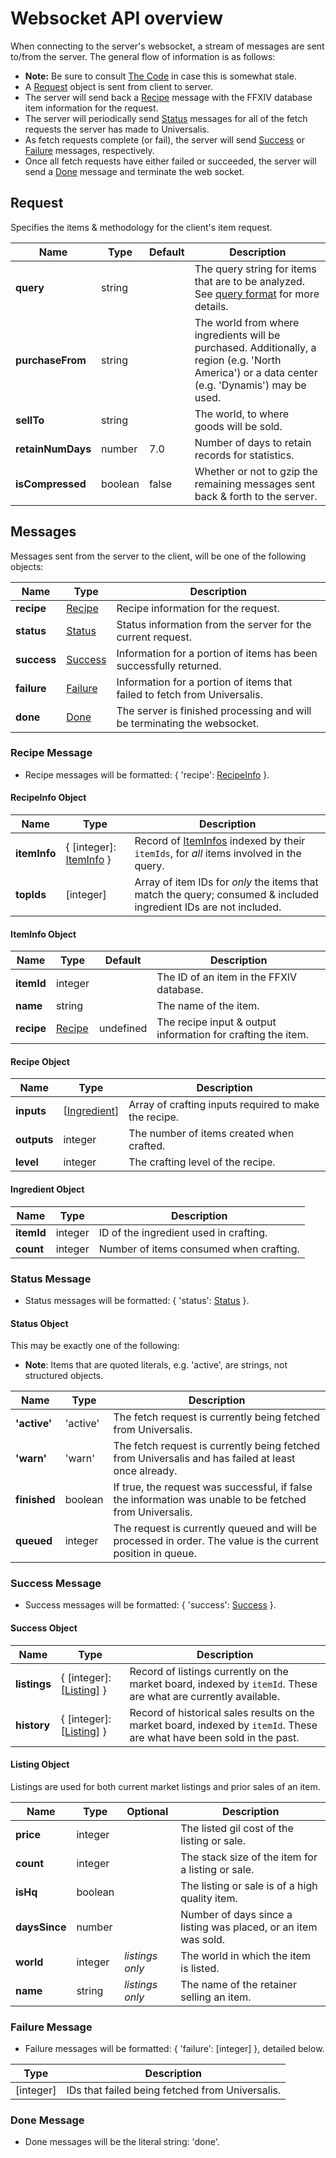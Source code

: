 # Websocket API overview

When connecting to the server's websocket, a stream of messages are sent to/from the server. The general flow of information is as follows:

* **Note:** Be sure to consult [The Code](frontend/src/app/(universalis)/universalis-api.ts) in case this is somewhat stale.
* A [Request](#request) object is sent from client to server.
* The server will send back a [Recipe](#recipe-message) message with the FFXIV database item information for the request.
* The server will periodically send [Status](#status-message) messages for all of the fetch requests the server has made to Universalis.
* As fetch requests complete (or fail), the server will send [Success](#success-message) or [Failure](#failure-message) messages, respectively.
* Once all fetch requests have either failed or succeeded, the server will send a [Done](#done-message) message and terminate the web socket.

## Request

Specifies the items & methodology for the client's item request.

| Name | Type | Default | Description |
|-|-|-|-|
| **query** | string | | The query string for items that are to be analyzed. See [query format](query-format.md) for more details. |
| **purchaseFrom** | string | | The world from where ingredients will be purchased. Additionally, a region (e.g. 'North America') or a data center (e.g. 'Dynamis') may be used. |
| **sellTo** | string | | The world, to where goods will be sold. |
| **retainNumDays** | number | 7.0 | Number of days to retain records for statistics. |
| **isCompressed** | boolean | false | Whether or not to gzip the remaining messages sent back & forth to the server. |

## Messages

Messages sent from the server to the client, will be one of the following objects:

| Name | Type | Description |
|-|-|-|
| **recipe** | [Recipe](#recipe-message) | Recipe information for the request. |
| **status** | [Status](#status-message) | Status information from the server for the current request. |
| **success** | [Success](#success-message) | Information for a portion of items has been successfully returned. |
| **failure** | [Failure](#failure-message) | Information for a portion of items that failed to fetch from Universalis. |
 **done** | [Done](#done-message) | The server is finished processing and will be terminating the websocket. |

### Recipe Message

* Recipe messages will be formatted: { 'recipe': [RecipeInfo](#recipeinfo-object) }.

#### RecipeInfo Object

| Name | Type | Description |
|-|-|-|
| **itemInfo** | { \[integer\]: [ItemInfo](#iteminfo-object) } | Record of [ItemInfos](#iteminfo-object) indexed by their `itemIds`, for *all* items involved in the query. |
| **topIds** | \[integer\] | Array of item IDs for *only* the items that match the query; consumed & included ingredient IDs are not included. |

#### ItemInfo Object

| Name | Type | Default | Description |
|-|-|-|-|
| **itemId** | integer | | The ID of an item in the FFXIV database. |
| **name** | string | | The name of the item. |
| **recipe** | [Recipe](#recipe-object) | undefined | The recipe input & output information for crafting the item. |

#### Recipe Object

| Name | Type | Description |
|-|-|-|
| **inputs** | \[[Ingredient](#ingredient-object)\] | Array of crafting inputs required to make the recipe. |
| **outputs** | integer | The number of items created when crafted. |
| **level** | integer | The crafting level of the recipe. |

#### Ingredient Object

| Name | Type | Description |
|-|-|-|
| **itemId** | integer | ID of the ingredient used in crafting. |
| **count** | integer | Number of items consumed when crafting. |

### Status Message

* Status messages will be formatted: { 'status': [Status](#status-object) }.

#### Status Object

This may be exactly one of the following:

* **Note**: Items that are quoted literals, e.g. 'active', are strings, not structured objects.

| Name | Type | Description |
|-|-|-|
| **'active'** | 'active' | The fetch request is currently being fetched from Universalis. |
| **'warn'** | 'warn' | The fetch request is currently being fetched from Universalis and has failed at least once already. |
| **finished** | boolean | If true, the request was successful, if false the information was unable to be fetched from Universalis. |
| **queued** | integer | The request is currently queued and will be processed in order. The value is the current position in queue. |

### Success Message

* Success messages will be formatted: { 'success': [Success](#success-object) }.

#### Success Object

| Name | Type | Description |
|-|-|-|
| **listings** | { \[integer\]: \[[Listing](#listing-object)\] } | Record of listings currently on the market board, indexed by `itemId`. These are what are currently available. |
| **history** | { \[integer\]: \[[Listing](#listing-object)\] } | Record of historical sales results on the market board, indexed by `itemId`. These are what have been sold in the past. |

#### Listing Object

Listings are used for both current market listings and prior sales of an item.

| Name | Type | Optional | Description |
|-|-|-|-|
| **price** | integer | | The listed gil cost of the listing or sale. |
| **count** | integer | | The stack size of the item for a listing or sale. |
| **isHq** | boolean | | The listing or sale is of a high quality item. |
| **daysSince** | number | | Number of days since a listing was placed, or an item was sold. |
| **world** | integer | *listings only* | The world in which the item is listed. |
| **name** | string | *listings only* | The name of the retainer selling an item. |

### Failure Message

* Failure messages will be formatted: { 'failure': \[integer\] }, detailed below.

| Type | Description |
|-|-|
| \[integer\] | IDs that failed being fetched from Universalis. |

### Done Message

* Done messages will be the literal string: 'done'.
